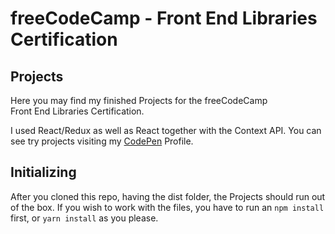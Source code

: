 # freeCodeCamp - Front End Libraries Certification 
## Projects 
Here you may find my finished Projects for the freeCodeCamp  
Front End Libraries Certification. 
 
I used React/Redux as well as React together with the Context API.
You can see try projects visiting my [CodePen](https://codepen.io/timhagn/#) 
Profile.

## Initializing
After you cloned this repo, having the dist folder, 
the Projects should run out of the box. 
If you wish to work with the files, you have to run an
```npm install``` first, or ```yarn install``` as you please.